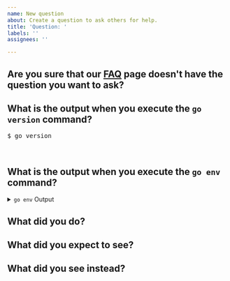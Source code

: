 ```yaml
---
name: New question
about: Create a question to ask others for help.
title: 'Question: '
labels: ''
assignees: ''

---
```


<!-- Please answer the following questions before submitting your issue. Thanks! -->

## Are you sure that our [FAQ](https://goproxy.cn/faq) page doesn't have the question you want to ask?

<!-- To avoid abuse of this support, we will not repeat the answer and close --
<!-- the issue directly. -->
<!-- Please fill in your answer in the blank line below this line. -->


## What is the output when you execute the `go version` command?

<pre>
$ go version
<!-- Please fill in your answer in the blank line below this line. -->

</pre>

## What is the output when you execute the `go env` command?

<details>
<summary><code>go env</code> Output</summary>
<br>
<pre>
$ go env
<!-- Please fill in your answer in the blank line below this line. -->

</pre>
</details>

## What did you do?

<!-- If possible, provide a recipe for reproducing the error. -->
<!-- Please fill in your answer in the blank line below this line. -->


## What did you expect to see?

<!-- Please fill in your answer in the blank line below this line. -->


## What did you see instead?

<!-- Please fill in your answer in the blank line below this line. -->

